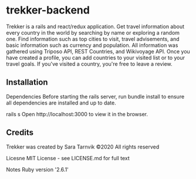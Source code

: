 # trekker-backend

Trekker is a rails and react/redux application. Get travel information about every country in the world by searching by name or exploring a random one. Find information such as top cities to visit, travel advisements, and basic information such as currency and population. All information was gathered using Triposo API, REST Countries, and Wikivoyage API. Once you have created a profile, you can add countries to your visited list or to your travel goals. If you've visited a country, you're free to leave a review.

## Installation
Dependencies
Before starting the rails server, run bundle install to ensure all dependencies are installed and up to date.

rails s
Open http://localhost:3000 to view it in the browser.

## Credits
Trekker was created by Sara Tarnvik ©2020 All rights reserved

Licesne
MIT License - see LICENSE.md for full text

Notes
Ruby version '2.6.1'
